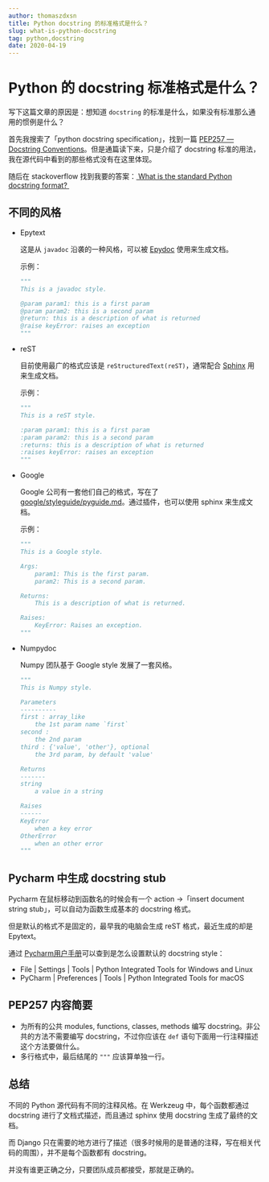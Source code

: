 ```yaml
---
author: thomaszdxsn
title: Python docstring 的标准格式是什么？
slug: what-is-python-docstring
tag: python,docstring
date: 2020-04-19
---
```


# Python 的 docstring 标准格式是什么？

写下这篇文章的原因是：想知道 `docstring` 的标准是什么，如果没有标准那么通用的惯例是什么？

首先我搜索了「python docstring specification」，找到一篇 [PEP257 — Docstring Conventions](https://www.python.org/dev/peps/pep-0257/ "PEP257")。但是通篇读下来，只是介绍了 docstring 标准的用法，我在源代码中看到的那些格式没有在这里体现。

随后在 stackoverflow 找到我要的答案：[ What is the standard Python docstring format? ](https://stackoverflow.com/questions/3898572/what-is-the-standard-python-docstring-format "What is the standard Python docstring format? ")

## 不同的风格

- Epytext

	这是从 `javadoc` 沿袭的一种风格，可以被 [Epydoc](http://epydoc.sourceforge.net/ "Epydoc文档") 使用来生成文档。

	示例：

	```python
	"""
	This is a javadoc style.

	@param param1: this is a first param
	@param param2: this is a second param
	@return: this is a description of what is returned
	@raise keyError: raises an exception
	"""
	```

- reST

	目前使用最广的格式应该是 `reStructuredText(reST)`，通常配合 [Sphinx](http://sphinx-doc.org/) 用来生成文档。

	示例：

	```python
	"""
	This is a reST style.

	:param param1: this is a first param
	:param param2: this is a second param
	:returns: this is a description of what is returned
	:raises keyError: raises an exception
	"""
	```

- Google

	Google 公司有一套他们自己的格式，写在了[google/styleguide/pyguide.md](https://github.com/google/styleguide/blob/gh-pages/pyguide.md#38-comments-and-docstrings)。通过插件，也可以使用 sphinx 来生成文档。

	示例：

	```python
	"""
	This is a Google style.

	Args:
		param1: This is the first param.
		param2: This is a second param.

	Returns:
		This is a description of what is returned.

	Raises:
		KeyError: Raises an exception.
	"""
	```

- Numpydoc

	Numpy 团队基于 Google style 发展了一套风格。

	```python
	"""
	This is Numpy style.

	Parameters
	----------
	first : array_like
		the 1st param name `first`
	second :
		the 2nd param
	third : {'value', 'other'}, optional
		the 3rd param, by default 'value'

	Returns
	-------
	string
		a value in a string

	Raises
	------
	KeyError
		when a key error
	OtherError
		when an other error
	"""
	```

## Pycharm 中生成 docstring stub

Pycharm 在鼠标移动到函数名的时候会有一个 action -\>「insert document string stub」，可以自动为函数生成基本的 docstring 格式。

但是默认的格式不是固定的，最早我的电脑会生成 reST 格式，最近生成的却是 Epytext。

通过 [Pycharm用户手册](https://www.jetbrains.com/help/pycharm/settings-tools-python-integrated-tools.html)可以查到是怎么设置默认的 docstring style：

- File | Settings | Tools | Python Integrated Tools for Windows and Linux
- PyCharm | Preferences | Tools | Python Integrated Tools for macOS

## PEP257 内容简要

- 为所有的公共 modules, functions, classes, methods 编写 docstring。非公共的方法不需要编写 docstring，不过你应该在 `def` 语句下面用一行注释描述这个方法要做什么。
- 多行格式中，最后结尾的 `"""` 应该算单独一行。

## 总结

不同的 Python 源代码有不同的注释风格。在 Werkzeug 中，每个函数都通过 docstring 进行了文档式描述，而且通过 sphinx 使用 docstring 生成了最终的文档。

而 Django 只在需要的地方进行了描述（很多时候用的是普通的注释，写在相关代码的周围），并不是每个函数都有 docstring。

并没有谁更正确之分，只要团队成员都接受，那就是正确的。

